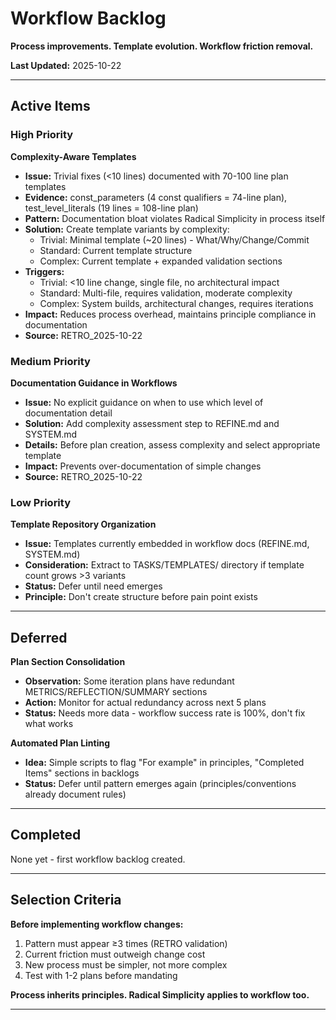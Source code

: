 # Workflow Backlog

**Process improvements. Template evolution. Workflow friction removal.**

**Last Updated:** 2025-10-22

---

## Active Items

### High Priority

**Complexity-Aware Templates**
- **Issue:** Trivial fixes (<10 lines) documented with 70-100 line plan templates
- **Evidence:** const_parameters (4 const qualifiers = 74-line plan), test_level_literals (19 lines = 108-line plan)
- **Pattern:** Documentation bloat violates Radical Simplicity in process itself
- **Solution:** Create template variants by complexity:
  - Trivial: Minimal template (~20 lines) - What/Why/Change/Commit
  - Standard: Current template structure
  - Complex: Current template + expanded validation sections
- **Triggers:**
  - Trivial: <10 line change, single file, no architectural impact
  - Standard: Multi-file, requires validation, moderate complexity
  - Complex: System builds, architectural changes, requires iterations
- **Impact:** Reduces process overhead, maintains principle compliance in documentation
- **Source:** RETRO_2025-10-22

### Medium Priority

**Documentation Guidance in Workflows**
- **Issue:** No explicit guidance on when to use which level of documentation detail
- **Solution:** Add complexity assessment step to REFINE.md and SYSTEM.md
- **Details:** Before plan creation, assess complexity and select appropriate template
- **Impact:** Prevents over-documentation of simple changes
- **Source:** RETRO_2025-10-22

### Low Priority

**Template Repository Organization**
- **Issue:** Templates currently embedded in workflow docs (REFINE.md, SYSTEM.md)
- **Consideration:** Extract to TASKS/TEMPLATES/ directory if template count grows >3 variants
- **Status:** Defer until need emerges
- **Principle:** Don't create structure before pain point exists

---

## Deferred

**Plan Section Consolidation**
- **Observation:** Some iteration plans have redundant METRICS/REFLECTION/SUMMARY sections
- **Action:** Monitor for actual redundancy across next 5 plans
- **Status:** Needs more data - workflow success rate is 100%, don't fix what works

**Automated Plan Linting**
- **Idea:** Simple scripts to flag "For example" in principles, "Completed Items" sections in backlogs
- **Status:** Defer until pattern emerges again (principles/conventions already document rules)

---

## Completed

None yet - first workflow backlog created.

---

## Selection Criteria

**Before implementing workflow changes:**
1. Pattern must appear ≥3 times (RETRO validation)
2. Current friction must outweigh change cost
3. New process must be simpler, not more complex
4. Test with 1-2 plans before mandating

**Process inherits principles. Radical Simplicity applies to workflow too.**

---
